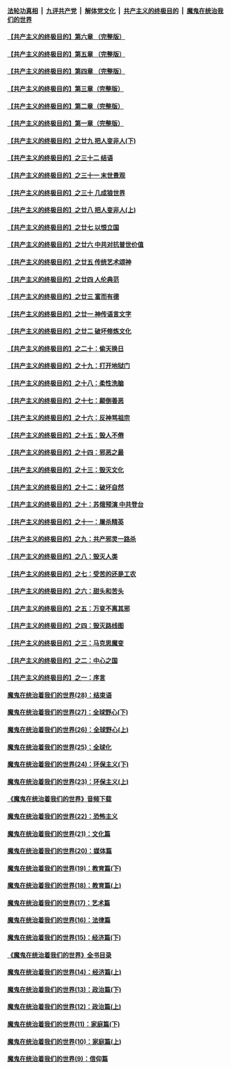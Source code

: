 ####  [法轮功真相](../../../../basic/blob/master/README.md?t=05181531) &nbsp;|&nbsp; [九评共产党](../../../../9ping.md/blob/master/README.md?t=05181531) &nbsp;|&nbsp; [解体党文化](../../../../jtdwh.md/blob/master/README.md?t=05181531)  &nbsp;|&nbsp; [共产主义的终极目的](../../../../gczydzjmd.md/blob/master/README.md?t=05181531) &nbsp;|&nbsp; [魔鬼在统治我们的世界](../../../../mgztzwmdsj.md/blob/master/README.md?t=05181531) 

#### [【共产主义的终极目的】第六章 （完整版）](../pages/nsc422/n11428913.md?t=05181531) 

#### [【共产主义的终极目的】第五章 （完整版）](../pages/nsc422/n11428912.md?t=05181531) 

#### [【共产主义的终极目的】第四章 （完整版）](../pages/nsc422/n11428907.md?t=05181531) 

#### [【共产主义的终极目的】第三章（完整版）](../pages/nsc422/n11428848.md?t=05181531) 

#### [【共产主义的终极目的】第二章（完整版）](../pages/nsc422/n11428831.md?t=05181531) 

#### [【共产主义的终极目的】第一章（完整版）](../pages/nsc422/n11417651.md?t=05181531) 

#### [【共产主义的终极目的】之廿九 把人变非人(下)](../pages/nsc422/n11344140.md?t=05181531) 

#### [【共产主义的终极目的】之三十二 结语](../pages/nsc422/n11360535.md?t=05181531) 

#### [【共产主义的终极目的】之三十一 末世景观](../pages/nsc422/n11351129.md?t=05181531) 

#### [【共产主义的终极目的】之三十 几成狼世界](../pages/nsc422/n11348280.md?t=05181531) 

#### [【共产主义的终极目的】之廿八 把人变非人(上)](../pages/nsc422/n11340492.md?t=05181531) 

#### [【共产主义的终极目的】之廿七 以恨立国](../pages/nsc422/n11336944.md?t=05181531) 

#### [【共产主义的终极目的】之廿六 中共对抗普世价值](../pages/nsc422/n11324785.md?t=05181531) 

#### [【共产主义的终极目的】之廿五 传统艺术颂神](../pages/nsc422/n11296396.md?t=05181531) 

#### [【共产主义的终极目的】之廿四 人伦典范](../pages/nsc422/n11296397.md?t=05181531) 

#### [【共产主义的终极目的】之廿三 富而有德](../pages/nsc422/n11283598.md?t=05181531) 

#### [【共产主义的终极目的】之廿一 神传语言文字](../pages/nsc422/n11263265.md?t=05181531) 

#### [【共产主义的终极目的】之廿二 破坏修炼文化](../pages/nsc422/n11245728.md?t=05181531) 

#### [【共产主义的终极目的】之二十：偷天换日](../pages/nsc422/n11238846.md?t=05181531) 

#### [【共产主义的终极目的】之十九：打开地狱门](../pages/nsc422/n11206376.md?t=05181531) 

#### [【共产主义的终极目的】之十八：柔性洗脑](../pages/nsc422/n11199994.md?t=05181531) 

#### [【共产主义的终极目的】之十七：颠倒善恶](../pages/nsc422/n11179782.md?t=05181531) 

#### [【共产主义的终极目的】之十六：反神骂祖宗](../pages/nsc422/n11166798.md?t=05181531) 

#### [【共产主义的终极目的】之十五：毁人不倦](../pages/nsc422/n11166792.md?t=05181531) 

#### [【共产主义的终极目的】之十四：邪恶之最](../pages/nsc422/n11150249.md?t=05181531) 

#### [【共产主义的终极目的】之十三：毁灭文化](../pages/nsc422/n11135227.md?t=05181531) 

#### [【共产主义的终极目的】之十二：破坏自然](../pages/nsc422/n11135214.md?t=05181531) 

#### [【共产主义的终极目的】之十：苏俄预演 中共登台](../pages/nsc422/n11118424.md?t=05181531) 

#### [【共产主义的终极目的】之十一：屠杀精英](../pages/nsc422/n11118442.md?t=05181531) 

#### [【共产主义的终极目的】之九：共产邪灵一路杀](../pages/nsc422/n11114139.md?t=05181531) 

#### [【共产主义的终极目的】之八：毁灭人类](../pages/nsc422/n11108503.md?t=05181531) 

#### [【共产主义的终极目的】之七：受苦的还是工农](../pages/nsc422/n11101809.md?t=05181531) 

#### [【共产主义的终极目的】之六：甜头和苦头](../pages/nsc422/n11096971.md?t=05181531) 

#### [【共产主义的终极目的】之五：万变不离其邪](../pages/nsc422/n11091285.md?t=05181531) 

#### [【共产主义的终极目的】之四：毁灭路线图](../pages/nsc422/n11086284.md?t=05181531) 

#### [【共产主义的终极目的】之三：马克思魔变](../pages/nsc422/n11061941.md?t=05181531) 

#### [【共产主义的终极目的】之二：中心之国](../pages/nsc422/n11047728.md?t=05181531) 

#### [【共产主义的终极目的】之一：序言](../pages/nsc422/n11086077.md?t=05181531) 

#### [魔鬼在统治着我们的世界(28)：结束语](../pages/nsc422/n10936246.md?t=05181531) 

#### [魔鬼在统治着我们的世界(27)：全球野心(下)](../pages/nsc422/n10928319.md?t=05181531) 

#### [魔鬼在统治着我们的世界(26)：全球野心(上)](../pages/nsc422/n10900318.md?t=05181531) 

#### [魔鬼在统治着我们的世界(25)：全球化](../pages/nsc422/n10788205.md?t=05181531) 

#### [魔鬼在统治着我们的世界(24)：环保主义(下)](../pages/nsc422/n10695307.md?t=05181531) 

#### [魔鬼在统治着我们的世界(23)：环保主义(上)](../pages/nsc422/n10688613.md?t=05181531) 

#### [《魔鬼在统治着我们的世界》音频下载](../pages/nsc422/n10635553.md?t=05181531) 

#### [魔鬼在统治着我们的世界(22)：恐怖主义](../pages/nsc422/n10614727.md?t=05181531) 

#### [魔鬼在统治着我们的世界(21)：文化篇](../pages/nsc422/n10597706.md?t=05181531) 

#### [魔鬼在统治着我们的世界(20)：媒体篇](../pages/nsc422/n10586579.md?t=05181531) 

#### [魔鬼在统治着我们的世界(19)：教育篇(下)](../pages/nsc422/n10564808.md?t=05181531) 

#### [魔鬼在统治着我们的世界(18)：教育篇(上)](../pages/nsc422/n10526970.md?t=05181531) 

#### [魔鬼在统治着我们的世界(17)：艺术篇](../pages/nsc422/n10499093.md?t=05181531) 

#### [魔鬼在统治着我们的世界(16)：法律篇](../pages/nsc422/n10485969.md?t=05181531) 

#### [魔鬼在统治着我们的世界(15)：经济篇(下)](../pages/nsc422/n10469975.md?t=05181531) 

#### [《魔鬼在统治着我们的世界》全书目录](../pages/nsc422/n10464261.md?t=05181531) 

#### [魔鬼在统治着我们的世界(14)：经济篇(上)](../pages/nsc422/n10457370.md?t=05181531) 

#### [魔鬼在统治着我们的世界(13)：政治篇(下)](../pages/nsc422/n10448270.md?t=05181531) 

#### [魔鬼在统治着我们的世界(12)：政治篇(上)](../pages/nsc422/n10444576.md?t=05181531) 

#### [魔鬼在统治着我们的世界(11)：家庭篇(下)](../pages/nsc422/n10440961.md?t=05181531) 

#### [魔鬼在统治着我们的世界(10)：家庭篇(上)](../pages/nsc422/n10435448.md?t=05181531) 

#### [魔鬼在统治着我们的世界(9)：信仰篇](../pages/nsc422/n10432159.md?t=05181531) 

